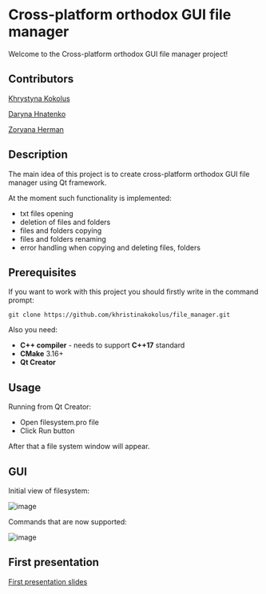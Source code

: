 # Сross-platform orthodox GUI file manager

Welcome to the Сross-platform orthodox GUI file manager project!

## Contributors
[Khrystyna Kokolus](https://github.com/khristinakokolus)

[Daryna Hnatenko](https://github.com/monberin)

[Zoryana Herman](https://github.com/zoriankaH)


## Description

The main idea of this project is to create cross-platform orthodox GUI file manager using Qt framework. 

At the moment such functionality is implemented:

- txt files opening
- deletion of files and folders
- files and folders copying
- files and folders renaming
- error handling when copying and deleting files, folders


## Prerequisites

If you want to work with this project you should firstly write in the command prompt:


```
git clone https://github.com/khristinakokolus/file_manager.git
```

Also you need:

- **C++ compiler** - needs to support **C++17** standard
- **CMake** 3.16+
- **Qt Creator**


## Usage

Running from Qt Creator:

- Open filesystem.pro file
- Click Run button

After that a file system window will appear.

## GUI

Initial view of filesystem:

![image](https://user-images.githubusercontent.com/60686300/141324280-0e50284d-0001-4776-874f-fe451fea46a1.png)


Commands that are now supported:

![image](https://user-images.githubusercontent.com/60686300/141324618-b8e381b4-86a0-46cc-8fef-d0d11ad3b80d.png)


## First presentation

[First presentation slides](https://docs.google.com/presentation/d/1xPVH59MaYh2ianeHDTv_kOGeQmICnTemrLmcGMVIpr0/edit?usp=sharing)
